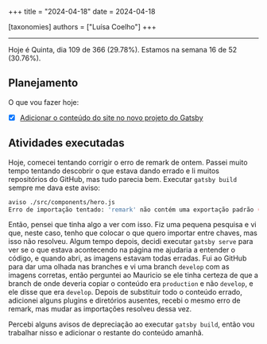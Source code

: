 +++
title = "2024-04-18"
date = 2024-04-18

[taxonomies]
authors = ["Luísa Coelho"]
+++

---

Hoje é Quinta, dia 109 de 366 (29.78%). Estamos na semana 16 de 52 (30.76%).

## Planejamento

O que vou fazer hoje:

- [x] [Adicionar o conteúdo do site no novo projeto do Gatsby](https://github.com/OmnicodeSolutions/website/issues/131)

## Atividades executadas

Hoje, comecei tentando corrigir o erro de remark de ontem. Passei muito tempo tentando descobrir o que estava dando errado e li muitos repositórios do GitHub, mas tudo parecia bem. Executar `gatsby build` sempre me dava este aviso:

```bash
aviso ./src/components/hero.js
Erro de importação tentado: 'remark' não contém uma exportação padrão (importada como 'remark').
```
Então, pensei que tinha algo a ver com isso. Fiz uma pequena pesquisa e vi que, neste caso, tenho que colocar o que quero importar entre chaves, mas isso não resolveu. Algum tempo depois, decidi executar `gatsby serve` para ver se o que estava acontecendo na página me ajudaria a entender o código, e quando abri, as imagens estavam todas erradas. Fui ao GitHub para dar uma olhada nas branches e vi uma branch `develop` com as imagens corretas, então perguntei ao Mauricio se ele tinha certeza de que a branch de onde deveria copiar o conteúdo era `production` e não `develop`, e ele disse que era `develop`. Depois de substituir todo o conteúdo errado, adicionei alguns plugins e diretórios ausentes, recebi o mesmo erro de remark, mas mudar as importações resolveu dessa vez.

Percebi alguns avisos de depreciação ao executar `gatsby build`, então vou trabalhar nisso e adicionar o restante do conteúdo amanhã.
